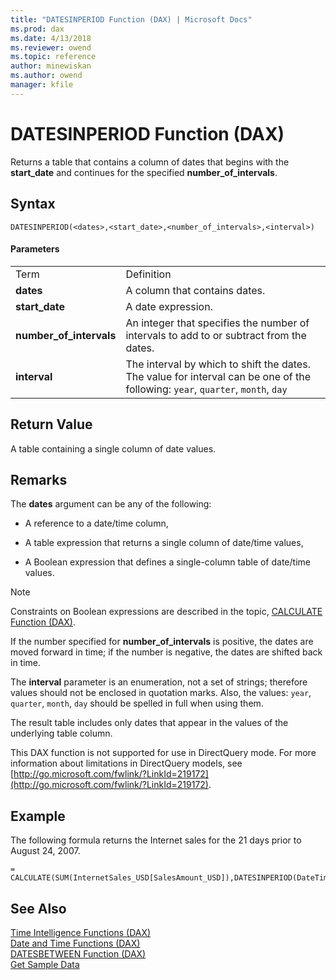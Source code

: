 ```yaml
---
title: "DATESINPERIOD Function (DAX) | Microsoft Docs"
ms.prod: dax
ms.date: 4/13/2018
ms.reviewer: owend
ms.topic: reference
author: minewiskan
ms.author: owend
manager: kfile
---
```

# DATESINPERIOD Function (DAX)
Returns a table that contains a column of dates that begins with the **start_date** and continues for the specified **number_of_intervals**.  
  
## Syntax  
  
```  
DATESINPERIOD(<dates>,<start_date>,<number_of_intervals>,<interval>)  
```  
  
#### Parameters  
  
|||  
|-|-|  
|Term|Definition|  
|**dates**|A column that contains dates.|  
|**start_date**|A date expression.|  
|**number_of_intervals**|An integer that specifies the number of intervals to add to or subtract from the dates.|  
|**interval**|The interval by which to shift the dates. The value for interval can be one of the following: `year`, `quarter`, `month`, `day`|  
  
## Return Value  
A table containing a single column of date values.  
  
## Remarks  
The **dates** argument can be any of the following:  
  
-   A reference to a date/time column,  
  
-   A table expression that returns a single column of date/time values,  
  
-   A Boolean expression that defines a single-column table of date/time values.  
  
> [!NOTE]  
> Constraints on Boolean expressions are described in the topic, [CALCULATE Function &#40;DAX&#41;](calculate-function-dax.md).  
  
If the number specified for **number_of_intervals** is positive, the dates are moved forward in time; if the number is negative, the dates are shifted back in time.  
  
The **interval** parameter is an enumeration, not a set of strings; therefore values should not be enclosed in quotation marks. Also, the values: `year`, `quarter`, `month`, `day` should be spelled in full when using them.  
  
The result table includes only dates that appear in the values of the underlying table column.  
  
This DAX function is not supported for use in DirectQuery mode. For more information about limitations in DirectQuery models, see  [http://go.microsoft.com/fwlink/?LinkId=219172](http://go.microsoft.com/fwlink/?LinkId=219172).  
  
## Example  
The following formula returns the Internet sales for the 21 days prior to August 24, 2007.  
  
```  
= CALCULATE(SUM(InternetSales_USD[SalesAmount_USD]),DATESINPERIOD(DateTime[DateKey],DATE(2007,08,24),-21,day))  
```  
  
## See Also  
[Time Intelligence Functions &#40;DAX&#41;](time-intelligence-functions-dax.md)  
[Date and Time Functions &#40;DAX&#41;](date-and-time-functions-dax.md)  
[DATESBETWEEN Function &#40;DAX&#41;](datesbetween-function-dax.md)  
[Get Sample Data](http://go.microsoft.com/fwlink/?LinkId=164474)  
  
